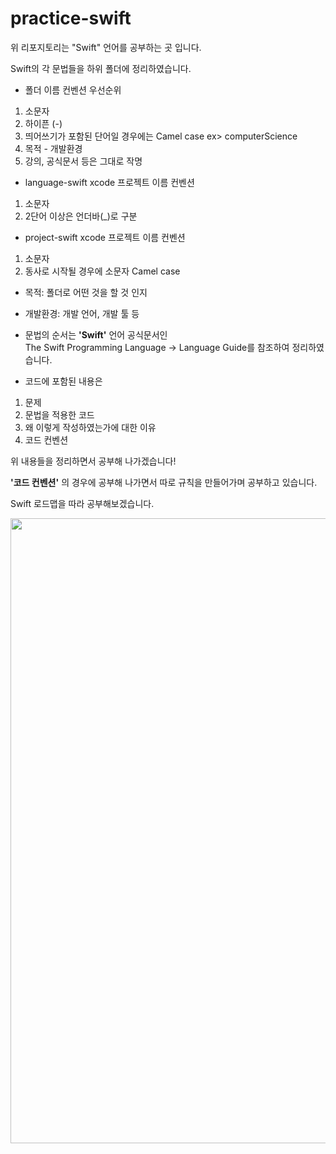# practice-swift
 위 리포지토리는 "Swift" 언어를 공부하는 곳 입니다.
 
 Swift의 각 문법들을 하위 폴더에 정리하였습니다.
 
 * 폴더 이름 컨벤션 우선순위
 1. 소문자
 2. 하이픈 (-)
 3. 띄어쓰기가 포함된 단어일 경우에는 Camel case 
 ex> computerScience
 4. 목적 - 개발환경
 5. 강의, 공식문서 등은 그대로 작명
       
* language-swift xcode 프로젝트 이름 컨벤션
1. 소문자        
2. 2단어 이상은 언더바(_)로 구분       
       
* project-swift xcode 프로젝트 이름 컨벤션
1. 소문자      
2. 동사로 시작될 경우에 소문자 Camel case       
 
 * 목적: 폴더로 어떤 것을 할 것 인지       
 * 개발환경: 개발 언어, 개발 툴 등
 
* 문법의 순서는 **'Swift'** 언어 공식문서인         
 The Swift Programming Language -> Language Guide를 참조하여 정리하였습니다.         
 
 * 코드에 포함된 내용은
 1. 문제
 2. 문법을 적용한 코드
 3. 왜 이렇게 작성하였는가에 대한 이유
 4. 코드 컨벤션
 
 위 내용들을 정리하면서 공부해 나가겠습니다!

 **'코드 컨벤션'** 의 경우에 공부해 나가면서 따로 규칙을 만들어가며 공부하고 있습니다.

Swift 로드맵을 따라 공부해보겠습니다.

<img src="./img/swift로드맵.png" width="900" height="1000">

